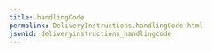 ```yaml
---
title: handlingCode
permalink: DeliveryInstructions.handlingCode.html
jsonid: deliveryinstructions_handlingcode
---
```

